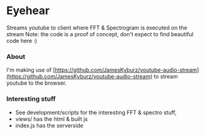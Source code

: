 # Eyehear

Streams youtube to client where FFT & Spectrogram is executed on the stream
Note: the code is a proof of concept, don't expect to find beautiful code here :)

### About
I'm making use of [https://github.com/JamesKyburz/youtube-audio-stream](https://github.com/JamesKyburz/youtube-audio-stream) to stream youtube to the browser.

### Interesting stuff
- See development/scripts for the interesting FFT & spectro stuff,
- views/ has the html & built js
- index.js has the serverside

